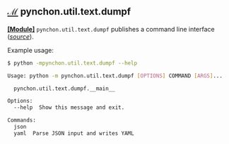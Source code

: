 
[id1]: ## "Module Entrypoints"


## [**ℳ**][id1] pynchon.util.text.dumpf

[**[Module]**](README.md#module-entrypoints) `pynchon.util.text.dumpf` publishes a command line interface (*[source](/src/pynchon/util/text/dumpf/__main__.py)*).

Example usage:

```bash
$ python -mpynchon.util.text.dumpf --help

Usage: python -m pynchon.util.text.dumpf [OPTIONS] COMMAND [ARGS]...

  pynchon.util.text.dumpf.__main__

Options:
  --help  Show this message and exit.

Commands:
  json
  yaml  Parse JSON input and writes YAML
```